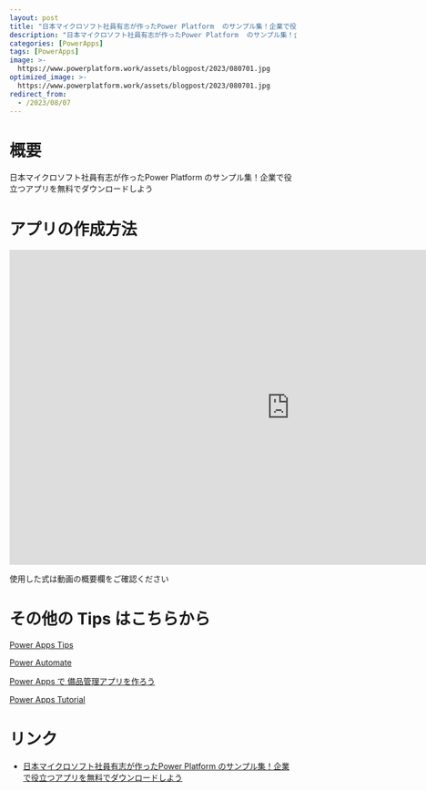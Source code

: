 ```yaml
---
layout: post
title: "日本マイクロソフト社員有志が作ったPower Platform  のサンプル集！企業で役立つアプリを無料でダウンロードしよう"
description: "日本マイクロソフト社員有志が作ったPower Platform  のサンプル集！企業で役立つアプリを無料でダウンロードしようを動画で分かりやすく解説"
categories: [PowerApps]
tags: [PowerApps]
image: >-
  https://www.powerplatform.work/assets/blogpost/2023/080701.jpg
optimized_image: >-
  https://www.powerplatform.work/assets/blogpost/2023/080701.jpg
redirect_from:
  - /2023/08/07
---
```



#  概要

日本マイクロソフト社員有志が作ったPower Platform  のサンプル集！企業で役立つアプリを無料でダウンロードしよう


# アプリの作成方法

<iframe width="983" height="553" src="https://www.youtube.com/embed/yIhot0tCyS8" title="YouTube video player" frameborder="0" allow="accelerometer; autoplay; clipboard-write; encrypted-media; gyroscope; picture-in-picture" allowfullscreen></iframe>


使用した式は動画の概要欄をご確認ください


# その他の Tips はこちらから

[Power Apps Tips](https://www.youtube.com/watch?v=VrAQf3JQ7yM&list=PLVhFi1fb3DqakSLVMn22DDcySXh9jtzi- )


[Power Automate](https://www.youtube.com/watch?v=-YnJYT0ASEM&list=PLVhFi1fb3Dqbzic6GieqnLFgD3aTj-eHA)


[Power Apps で 備品管理アプリを作ろう](https://www.youtube.com/playlist?list=PLVhFi1fb3DqZM3HKb8Hea6XEL96990Fyn)


[Power Apps Tutorial](https://www.youtube.com/playlist?list=PLVhFi1fb3DqalxpL974VvAJvV4iWoSbe_)


# リンク


- [日本マイクロソフト社員有志が作ったPower Platform  のサンプル集！企業で役立つアプリを無料でダウンロードしよう](https://www.youtube.com/watch?v=yIhot0tCyS8)

